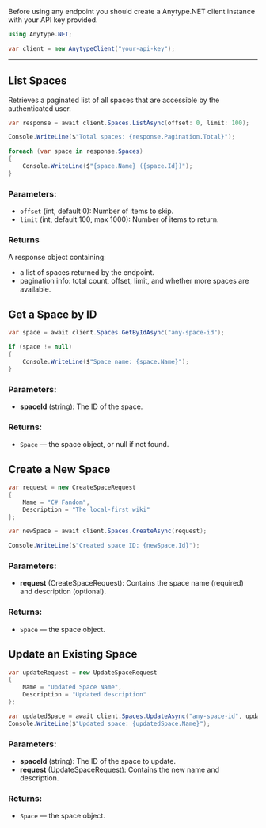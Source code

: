 Before using any endpoint you should create a Anytype.NET client instance with your API key provided.

```csharp
using Anytype.NET;

var client = new AnytypeClient("your-api-key");
```

---

## List Spaces

Retrieves a paginated list of all spaces that are accessible by the authenticated user.

```csharp
var response = await client.Spaces.ListAsync(offset: 0, limit: 100);

Console.WriteLine($"Total spaces: {response.Pagination.Total}");

foreach (var space in response.Spaces)
{
    Console.WriteLine($"{space.Name} ({space.Id})");
}
```

### Parameters:

- ```offset``` (int, default 0): Number of items to skip.
- ```limit``` (int, default 100, max 1000): Number of items to return.

### Returns

A response object containing:
- a list of spaces returned by the endpoint.
- pagination info: total count, offset, limit, and whether more spaces are available.

## Get a Space by ID

```csharp
var space = await client.Spaces.GetByIdAsync("any-space-id");

if (space != null)
{
    Console.WriteLine($"Space name: {space.Name}");
}
```

### Parameters:

- **spaceId** (string): The ID of the space.

### Returns:
- ```Space``` — the space object, or null if not found.

## Create a New Space

```csharp
var request = new CreateSpaceRequest
{
    Name = "C# Fandom",
    Description = "The local-first wiki"
};

var newSpace = await client.Spaces.CreateAsync(request);

Console.WriteLine($"Created space ID: {newSpace.Id}");

```

### Parameters:

- **request** (CreateSpaceRequest): Contains the space name (required) and description (optional).

### Returns:
- ```Space``` — the space object.

## Update an Existing Space

```csharp
var updateRequest = new UpdateSpaceRequest
{
    Name = "Updated Space Name",
    Description = "Updated description"
};

var updatedSpace = await client.Spaces.UpdateAsync("any-space-id", updateRequest);
Console.WriteLine($"Updated space: {updatedSpace.Name}");
```

### Parameters:

- **spaceId** (string): The ID of the space to update.
- **request** (UpdateSpaceRequest): Contains the new name and description.

### Returns:
- ```Space``` — the space object.